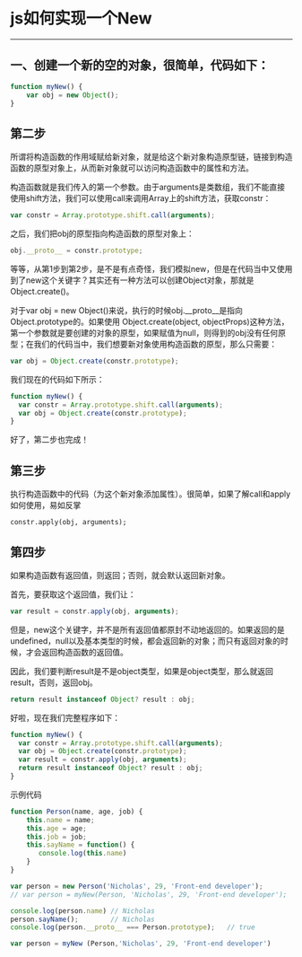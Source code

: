 # js如何实现一个New

---

## 一、创建一个新的空的对象，很简单，代码如下：

```js
function myNew() {
    var obj = new Object();
}
```

## 第二步
所谓将构造函数的作用域赋给新对象，就是给这个新对象构造原型链，链接到构造函数的原型对象上，从而新对象就可以访问构造函数中的属性和方法。

构造函数就是我们传入的第一个参数。由于arguments是类数组，我们不能直接使用shift方法，我们可以使用call来调用Array上的shift方法，获取constr：

```js
var constr = Array.prototype.shift.call(arguments);
```
之后，我们把obj的原型指向构造函数的原型对象上：
```js
obj.__proto__ = constr.prototype;
```

等等，从第1步到第2步，是不是有点奇怪，我们模拟new，但是在代码当中又使用到了new这个关键字？其实还有一种方法可以创建Object对象，那就是Object.create()。

对于var obj = new Object()来说，执行的时候obj.__proto__是指向Object.prototype的。如果使用 Object.create(object, objectProps)这种方法，第一个参数就是要创建的对象的原型，如果赋值为null，则得到的obj没有任何原型；在我们的代码当中，我们想要新对象使用构造函数的原型，那么只需要：

```js
var obj = Object.create(constr.prototype);
```
我们现在的代码如下所示：
```js
function myNew() {
  var constr = Array.prototype.shift.call(arguments);
  var obj = Object.create(constr.prototype);
}
```
好了，第二步也完成！

## 第三步
执行构造函数中的代码（为这个新对象添加属性）。很简单，如果了解call和apply如何使用，易如反掌

```
constr.apply(obj, arguments);
```

## 第四步
如果构造函数有返回值，则返回；否则，就会默认返回新对象。

首先，要获取这个返回值，我们让：

```js
var result = constr.apply(obj, arguments);
```
但是，new这个关键字，并不是所有返回值都原封不动地返回的。如果返回的是undefined，null以及基本类型的时候，都会返回新的对象；而只有返回对象的时候，才会返回构造函数的返回值。

因此，我们要判断result是不是object类型，如果是object类型，那么就返回result，否则，返回obj。

```js
return result instanceof Object? result : obj;
```
好啦，现在我们完整程序如下：

```js
function myNew() {
  var constr = Array.prototype.shift.call(arguments);
  var obj = Object.create(constr.prototype);
  var result = constr.apply(obj, arguments);
  return result instanceof Object? result : obj;
}
```


示例代码
```js
function Person(name, age, job) {
    this.name = name;
    this.age = age;
    this.job = job;
    this.sayName = function() {
       console.log(this.name)
    }
}

var person = new Person('Nicholas', 29, 'Front-end developer'); 
// var person = myNew(Person, 'Nicholas', 29, 'Front-end developer');

console.log(person.name) // Nicholas
person.sayName();        // Nicholas
console.log(person.__proto__ === Person.prototype);   // true

var person = myNew (Person,'Nicholas', 29, 'Front-end developer')
```